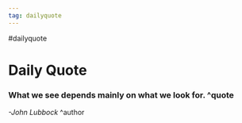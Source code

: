 ```yaml
---
tag: dailyquote
---
```


#dailyquote

# Daily Quote

### What we see depends mainly on what we look for. ^quote
*-John Lubbock* ^author
